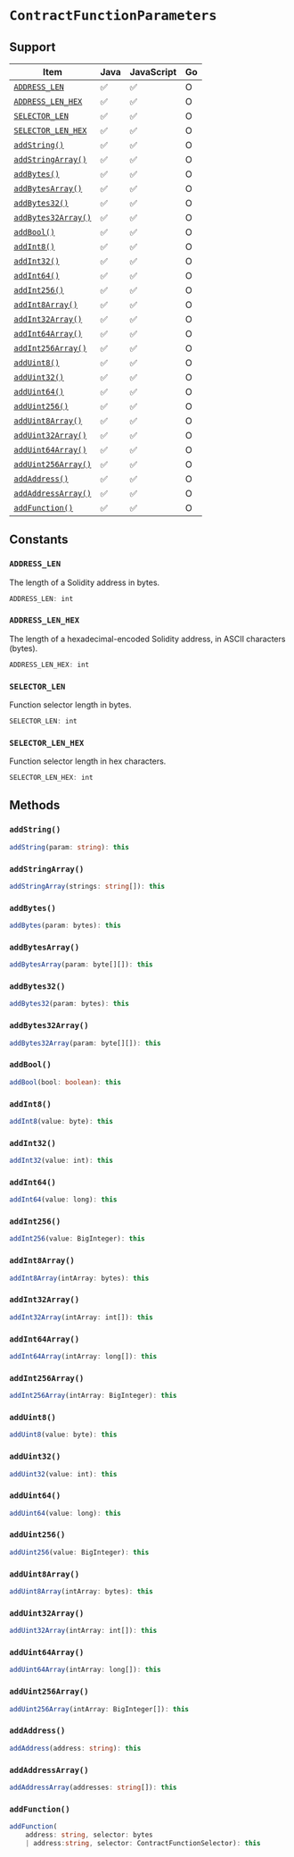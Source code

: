 # `ContractFunctionParameters`

## Support

| Item | Java | JavaScript | Go
| - | - | - | - |
| [`ADDRESS_LEN`](#address_len) | ✅ | ✅ | O
| [`ADDRESS_LEN_HEX`](#address_len_hex) | ✅ | ✅ | O
| [`SELECTOR_LEN`](#selector_len) | ✅ | ✅ | O
| [`SELECTOR_LEN_HEX`](#selector_len_hex) | ✅ | ✅ | O
| [`addString()`](#addstring) | ✅ | ✅ | O
| [`addStringArray()`](#addstringarray) | ✅ | ✅ | O
| [`addBytes()`](#addbytes) | ✅ | ✅ | O
| [`addBytesArray()`](#addbytesarray) | ✅ | ✅ | O
| [`addBytes32()`](#addbytes32) | ✅ | ✅ | O
| [`addBytes32Array()`](#addbytes32array) | ✅ | ✅ | O
| [`addBool()`](#addbool) | ✅ | ✅ | O
| [`addInt8()`](#addint8) | ✅ | ✅ | O
| [`addInt32()`](#addint32) | ✅ | ✅ | O
| [`addInt64()`](#addint64) | ✅ | ✅ | O
| [`addInt256()`](#addint256) | ✅ | ✅ | O
| [`addInt8Array()`](#addint8array) | ✅ | ✅ | O
| [`addInt32Array()`](#addint32array) | ✅ | ✅ | O
| [`addInt64Array()`](#addint64array) | ✅ | ✅ | O
| [`addInt256Array()`](#addint256array) | ✅ | ✅ | O
| [`addUint8()`](#adduint8) | ✅ | ✅ | O
| [`addUint32()`](#adduint32) | ✅ | ✅ | O
| [`addUint64()`](#adduint64) | ✅ | ✅ | O
| [`addUint256()`](#adduint256) | ✅ | ✅ | O
| [`addUint8Array()`](#adduint8array) | ✅ | ✅ | O
| [`addUint32Array()`](#adduint32array) | ✅ | ✅ | O
| [`addUint64Array()`](#adduint64array) | ✅ | ✅ | O
| [`addUint256Array()`](#adduint256array) | ✅ | ✅ | O
| [`addAddress()`](#addaddress) | ✅ | ✅ | O
| [`addAddressArray()`](#addaddressarray) | ✅ | ✅ | O
| [`addFunction()`](#addfunction) | ✅ | ✅ | O

## Constants

### `ADDRESS_LEN`

The length of a Solidity address in bytes.

```typescript
ADDRESS_LEN: int
```

### `ADDRESS_LEN_HEX`

The length of a hexadecimal-encoded Solidity address, in ASCII characters (bytes).

```typescript
ADDRESS_LEN_HEX: int
```

### `SELECTOR_LEN`

Function selector length in bytes.

```typescript
SELECTOR_LEN: int
```

### `SELECTOR_LEN_HEX`

Function selector length in hex characters.

```typescript
SELECTOR_LEN_HEX: int
```

## Methods

### `addString()`

```typescript
addString(param: string): this
```

### `addStringArray()`

```typescript
addStringArray(strings: string[]): this
```

### `addBytes()`

```typescript
addBytes(param: bytes): this
```

### `addBytesArray()`

```typescript
addBytesArray(param: byte[][]): this
```

### `addBytes32()`

```typescript
addBytes32(param: bytes): this
```

### `addBytes32Array()`

```typescript
addBytes32Array(param: byte[][]): this
```

### `addBool()`

```typescript
addBool(bool: boolean): this
```

### `addInt8()`

```typescript
addInt8(value: byte): this
```

### `addInt32()`

```typescript
addInt32(value: int): this
```

### `addInt64()`

```typescript
addInt64(value: long): this
```

### `addInt256()`

```typescript
addInt256(value: BigInteger): this
```

### `addInt8Array()`

```typescript
addInt8Array(intArray: bytes): this
```

### `addInt32Array()`

```typescript
addInt32Array(intArray: int[]): this
```

### `addInt64Array()`

```typescript
addInt64Array(intArray: long[]): this
```

### `addInt256Array()`

```typescript
addInt256Array(intArray: BigInteger): this
```

### `addUint8()`

```typescript
addUint8(value: byte): this
```

### `addUint32()`

```typescript
addUint32(value: int): this
```

### `addUint64()`

```typescript
addUint64(value: long): this
```

### `addUint256()`

```typescript
addUint256(value: BigInteger): this
```

### `addUint8Array()`

```typescript
addUint8Array(intArray: bytes): this
```

### `addUint32Array()`

```typescript
addUint32Array(intArray: int[]): this
```

### `addUint64Array()`

```typescript
addUint64Array(intArray: long[]): this
```

### `addUint256Array()`

```typescript
addUint256Array(intArray: BigInteger[]): this
```

### `addAddress()`

```typescript
addAddress(address: string): this
```

### `addAddressArray()`

```typescript
addAddressArray(addresses: string[]): this
```

### `addFunction()`

```typescript
addFunction(
    address: string, selector: bytes
    | address:string, selector: ContractFunctionSelector): this
```